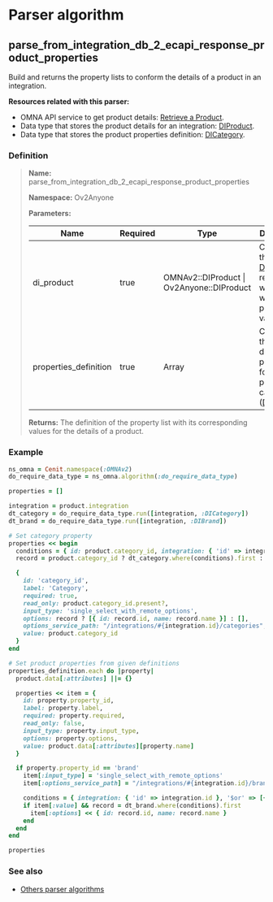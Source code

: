 # Parser algorithm
 
## parse_from_integration_db_2_ecapi_response_product_properties

Build and returns the property lists to conform the details of a product in an integration.

**Resources related with this parser:**

* OMNA API service to get product details: [Retrieve a Product](//https://doc-api.omna.io/api-spec/index.html#operation/get_product_beta_).
* Data type that stores the product details for an integration: [DIProduct](../data-types/DIProduct.md).
* Data type that stores the product properties definition: [DICategory](../data-types/DICategory.md).
    
### Definition

> **Name:** parse_from_integration_db_2_ecapi_response_product_properties
> 
> **Namespace:** Ov2Anyone
>
> **Parameters:**
> 
> | Name | Required | Type | Description |
> | ---- | -------- | ---- | ----------- |
> | di_product | true | OMNAv2::DIProduct \| Ov2Anyone::DIProduct | Contains the [DIProduct](../data-types/DIProduct.md) record from which you will get the property values. |
> | properties_definition | true | Array | Contains the definition of properties for a product category ([DICategory](../data-types/DICategory.md) |
>
> **Returns:** The definition of the property list with its corresponding values ​​for the details of a product.

### Example
```ruby
ns_omna = Cenit.namespace(:OMNAv2)
do_require_data_type = ns_omna.algorithm(:do_require_data_type)

properties = []

integration = product.integration
dt_category = do_require_data_type.run([integration, :DICategory])
dt_brand = do_require_data_type.run([integration, :DIBrand])

# Set category property
properties << begin
  conditions = { id: product.category_id, integration: { 'id' => integration.id } }
  record = product.category_id ? dt_category.where(conditions).first : nil

  {
    id: 'category_id',
    label: 'Category',
    required: true,
    read_only: product.category_id.present?,
    input_type: 'single_select_with_remote_options',
    options: record ? [{ id: record.id, name: record.name }] : [],
    options_service_path: "/integrations/#{integration.id}/categories",
    value: product.category_id
  }
end

# Set product properties from given definitions
properties_definition.each do |property|
  product.data[:attributes] ||= {}

  properties << item = {
    id: property.property_id,
    label: property.label,
    required: property.required,
    read_only: false,
    input_type: property.input_type,
    options: property.options,
    value: product.data[:attributes][property.name]
  }

  if property.property_id == 'brand'
    item[:input_type] = 'single_select_with_remote_options'
    item[:options_service_path] = "/integrations/#{integration.id}/brands"

    conditions = { integration: { 'id' => integration.id }, '$or' => [{ name: item[:value] }, { id: item[:value] }] }
    if item[:value] && record = dt_brand.where(conditions).first
      item[:options] << { id: record.id, name: record.name }
    end
  end
end

properties
```

### See also
* [Others parser algorithms](overview?id=parse_from_integration_db_2_ecapi_response_product_properties)